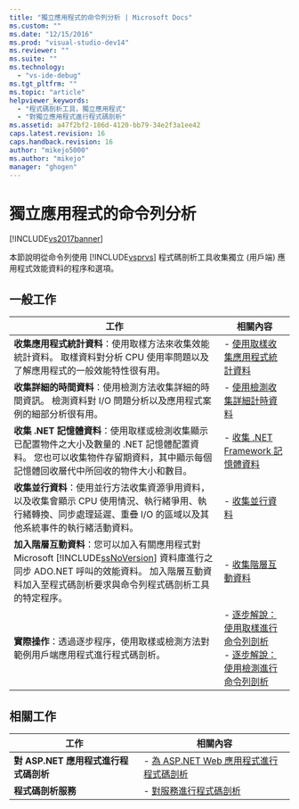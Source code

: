 ```yaml
---
title: "獨立應用程式的命令列分析 | Microsoft Docs"
ms.custom: ""
ms.date: "12/15/2016"
ms.prod: "visual-studio-dev14"
ms.reviewer: ""
ms.suite: ""
ms.technology: 
  - "vs-ide-debug"
ms.tgt_pltfrm: ""
ms.topic: "article"
helpviewer_keywords: 
  - "程式碼剖析工具，獨立應用程式"
  - "對獨立應用程式進行程式碼剖析"
ms.assetid: a47f2bf2-186d-4120-bb79-34e2f3a1ee42
caps.latest.revision: 16
caps.handback.revision: 16
author: "mikejo5000"
ms.author: "mikejo"
manager: "ghogen"
---
```

# 獨立應用程式的命令列分析
[!INCLUDE[vs2017banner](../code-quality/includes/vs2017banner.md)]

本節說明從命令列使用 [!INCLUDE[vsprvs](../code-quality/includes/vsprvs_md.md)] 程式碼剖析工具收集獨立 \(用戶端\) 應用程式效能資料的程序和選項。  
  
## 一般工作  
  
|工作|相關內容|  
|--------|----------|  
|**收集應用程式統計資料**：使用取樣方法來收集效能統計資料。  取樣資料對分析 CPU 使用率問題以及了解應用程式的一般效能特性很有用。|-   [使用取樣收集應用程式統計資料](../profiling/collecting-application-statistics-for-stand-alone-applications-by-using-the-profiler-command-line.md)|  
|**收集詳細的時間資料**：使用檢測方法收集詳細的時間資訊。  檢測資料對 I\/O 問題分析以及應用程式案例的細部分析很有用。|-   [使用檢測收集詳細計時資料](../profiling/collecting-detailed-timing-data-for-a-stand-alone-application-by-using-the-profiler-command-line.md)|  
|**收集 .NET 記憶體資料**：使用取樣或檢測收集顯示已配置物件之大小及數量的 .NET 記憶體配置資料。  您也可以收集物件存留期資料，其中顯示每個記憶體回收層代中所回收的物件大小和數目。|-   [收集 .NET Framework 記憶體資料](../profiling/collecting-dotnet-framework-memory-data-for-stand-alone-applications-by-using-the-profiler-command-line.md)|  
|**收集並行資料**：使用並行方法收集資源爭用資料，以及收集會顯示 CPU 使用情況、執行緒爭用、執行緒轉換、同步處理延遲、重疊 I\/O 的區域以及其他系統事件的執行緒活動資料。|-   [收集並行資料](../profiling/collecting-concurrency-data-for-stand-alone-applications-by-using-the-profiler-command-line.md)|  
|**加入階層互動資料**：您可以加入有關應用程式對 Microsoft [!INCLUDE[ssNoVersion](../data-tools/includes/ssnoversion_md.md)] 資料庫進行之同步 ADO.NET 呼叫的效能資料。  加入階層互動資料加入至程式碼剖析要求與命令列程式碼剖析工具的特定程序。|-   [收集階層互動資料](../profiling/adding-tier-interaction-data-from-the-command-line.md)|  
|**實際操作**：透過逐步程序，使用取樣或檢測方法對範例用戶端應用程式進行程式碼剖析。|-   [逐步解說：使用取樣進行命令列剖析](../Topic/Walkthrough:%20Command-Line%20Profiling%20Using%20Sampling.md)<br />-   [逐步解說：使用檢測進行命令列剖析](../profiling/walkthrough-command-line-profiling-using-instrumentation.md)|  
  
## 相關工作  
  
|工作|相關內容|  
|--------|----------|  
|**對 ASP.NET 應用程式進行程式碼剖析**|-   [為 ASP.NET Web 應用程式進行程式碼剖析](../profiling/command-line-profiling-of-aspnet-web-applications.md)|  
|**程式碼剖析服務**|-   [對服務進行程式碼剖析](../profiling/command-line-profiling-of-services.md)|